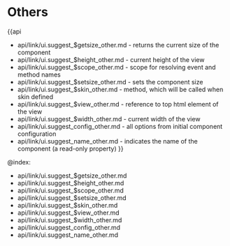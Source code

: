 Others
=======

{{api
- api/link/ui.suggest_$getsize_other.md - returns the current size of the component
- api/link/ui.suggest_$height_other.md - current height of the view
- api/link/ui.suggest_$scope_other.md - scope for resolving event and method names
- api/link/ui.suggest_$setsize_other.md - sets the component size
- api/link/ui.suggest_$skin_other.md - method, which will be called when skin defined
- api/link/ui.suggest_$view_other.md - reference to top html element of the view
- api/link/ui.suggest_$width_other.md - current width of the view
- api/link/ui.suggest_config_other.md - all options from initial component configuration
- api/link/ui.suggest_name_other.md - indicates the name of the component (a read-only property)
}}

@index:
- api/link/ui.suggest_$getsize_other.md
- api/link/ui.suggest_$height_other.md
- api/link/ui.suggest_$scope_other.md
- api/link/ui.suggest_$setsize_other.md
- api/link/ui.suggest_$skin_other.md
- api/link/ui.suggest_$view_other.md
- api/link/ui.suggest_$width_other.md
- api/link/ui.suggest_config_other.md
- api/link/ui.suggest_name_other.md


